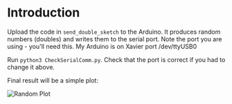 # Introduction

Upload the code in `send_double_sketch` to the Arduino. It produces random numbers (doubles) and writes them to the  serial port. Note the port you are using - you'll need this. My Arduino is on Xavier port /dev/ttyUSB0

Run `python3 CheckSerialComm.py`. Check that the port is correct if you had to change it above.

Final result will be a simple plot:

![Random Plot](https://github.com/UMD-ENEE408I/ENEE408I_Fall_2020/blob/main/examples/python_arduino_sensor_graph/Figure_1.png)
